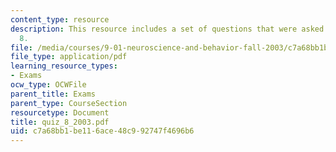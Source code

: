 ```yaml
---
content_type: resource
description: This resource includes a set of questions that were asked during quiz
  8.
file: /media/courses/9-01-neuroscience-and-behavior-fall-2003/c7a68bb1be116ace48c992747f4696b6_quiz_8_2003.pdf
file_type: application/pdf
learning_resource_types:
- Exams
ocw_type: OCWFile
parent_title: Exams
parent_type: CourseSection
resourcetype: Document
title: quiz_8_2003.pdf
uid: c7a68bb1-be11-6ace-48c9-92747f4696b6
---
```

